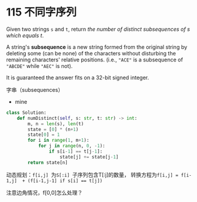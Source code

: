 # 115 不同字序列

Given two strings `s` and `t`, return *the number of distinct subsequences of s which equals t*.

A string's **subsequence** is a new string formed from the original string by deleting some (can be none) of the characters without disturbing the remaining characters' relative positions. (i.e., `"ACE"` is a subsequence of `"ABCDE"` while `"AEC"` is not).

It is guaranteed the answer fits on a 32-bit signed integer.



字串（subsequences）



* mine

```python
class Solution:
    def numDistinct(self, s: str, t: str) -> int:
        m, n = len(s), len(t)
        state = [0] * (n+1)
        state[0] = 1 
        for i in range(1, m+1):
            for j in range(n, 0, -1):
                if s[i-1] == t[j-1]:
                    state[j] += state[j-1]
        return state[n]
```



动态规划：`f[i,j] `为`S[:i] `子序列包含T[:j]的数量， 转换方程为`f[i,j] = f[i-1,j]  + (f[i-1,j-1] if s[i] == t[j])`

注意边角情况，f[0,0]怎么处理？